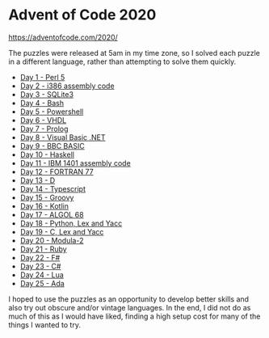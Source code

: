 
# Advent of Code 2020

https://adventofcode.com/2020/

The puzzles were released at 5am in my time zone, so I solved each
puzzle in a different language, rather than attempting to solve them
quickly.

* [Day 1 - Perl 5](https://github.com/jwhitham/aoc2020/1/)
* [Day 2 - i386 assembly code ](https://github.com/jwhitham/aoc2020/2/)
* [Day 3 - SQLite3](https://github.com/jwhitham/aoc2020/3/)
* [Day 4 - Bash](https://github.com/jwhitham/aoc2020/4/)
* [Day 5 - Powershell](https://github.com/jwhitham/aoc2020/5/)
* [Day 6 - VHDL](https://github.com/jwhitham/aoc2020/6/)
* [Day 7 - Prolog](https://github.com/jwhitham/aoc2020/7/)
* [Day 8 - Visual Basic .NET](https://github.com/jwhitham/aoc2020/8/)
* [Day 9 - BBC BASIC](https://github.com/jwhitham/aoc2020/9/)
* [Day 10 - Haskell](https://github.com/jwhitham/aoc2020/10/)
* [Day 11 - IBM 1401 assembly code](https://github.com/jwhitham/aoc2020/11/)
* [Day 12 - FORTRAN 77](https://github.com/jwhitham/aoc2020/12/)
* [Day 13 - D](https://github.com/jwhitham/aoc2020/13/)
* [Day 14 - Typescript](https://github.com/jwhitham/aoc2020/14/)
* [Day 15 - Groovy](https://github.com/jwhitham/aoc2020/15/)
* [Day 16 - Kotlin](https://github.com/jwhitham/aoc2020/16/)
* [Day 17 - ALGOL 68](https://github.com/jwhitham/aoc2020/17/)
* [Day 18 - Python, Lex and Yacc](https://github.com/jwhitham/aoc2020/18/)
* [Day 19 - C, Lex and Yacc](https://github.com/jwhitham/aoc2020/19/)
* [Day 20 - Modula-2](https://github.com/jwhitham/aoc2020/20/)
* [Day 21 - Ruby](https://github.com/jwhitham/aoc2020/21/)
* [Day 22 - F#](https://github.com/jwhitham/aoc2020/22/)
* [Day 23 - C#](https://github.com/jwhitham/aoc2020/23/)
* [Day 24 - Lua](https://github.com/jwhitham/aoc2020/24/)
* [Day 25 - Ada](https://github.com/jwhitham/aoc2020/25/)

I hoped to use the puzzles as an opportunity to develop better
skills and also try out obscure and/or vintage languages. In the end, I
did not do as much of this as I would have liked, finding a high
setup cost for many of the things I wanted to try.



